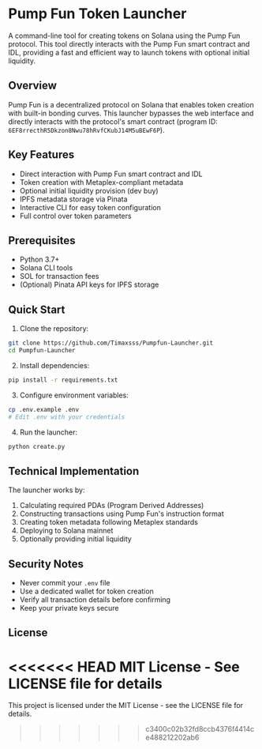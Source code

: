 # Pump Fun Token Launcher

A command-line tool for creating tokens on Solana using the Pump Fun protocol. This tool directly interacts with the Pump Fun smart contract and IDL, providing a fast and efficient way to launch tokens with optional initial liquidity.

## Overview

Pump Fun is a decentralized protocol on Solana that enables token creation with built-in bonding curves. This launcher bypasses the web interface and directly interacts with the protocol's smart contract (program ID: `6EF8rrecthR5Dkzon8Nwu78hRvfCKubJ14M5uBEwF6P`).

## Key Features

- Direct interaction with Pump Fun smart contract and IDL
- Token creation with Metaplex-compliant metadata
- Optional initial liquidity provision (dev buy)
- IPFS metadata storage via Pinata
- Interactive CLI for easy token configuration
- Full control over token parameters

## Prerequisites

- Python 3.7+
- Solana CLI tools
- SOL for transaction fees
- (Optional) Pinata API keys for IPFS storage

## Quick Start

1. Clone the repository:
```bash
git clone https://github.com/Timaxsss/Pumpfun-Launcher.git
cd Pumpfun-Launcher
```

2. Install dependencies:
```bash
pip install -r requirements.txt
```

3. Configure environment variables:
```bash
cp .env.example .env
# Edit .env with your credentials
```

4. Run the launcher:
```bash
python create.py
```

## Technical Implementation

The launcher works by:
1. Calculating required PDAs (Program Derived Addresses)
2. Constructing transactions using Pump Fun's instruction format
3. Creating token metadata following Metaplex standards
4. Deploying to Solana mainnet
5. Optionally providing initial liquidity

## Security Notes

- Never commit your `.env` file
- Use a dedicated wallet for token creation
- Verify all transaction details before confirming
- Keep your private keys secure

## License

<<<<<<< HEAD
MIT License - See LICENSE file for details 
=======
This project is licensed under the MIT License - see the LICENSE file for details. 
>>>>>>> c3400c02b32fd8ccb4376f4414ce488212202ab6
